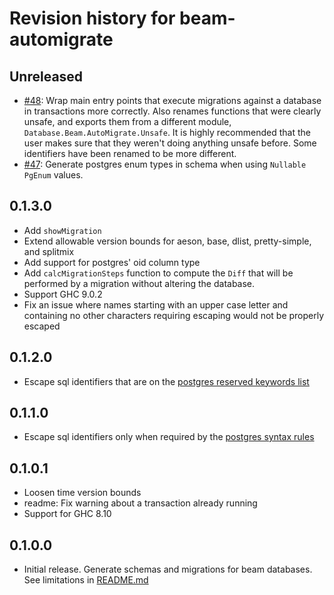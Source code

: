 # Revision history for beam-automigrate

## Unreleased

* [#48](https://github.com/obsidiansystems/beam-automigrate/pull/48): Wrap main entry points that execute migrations against a database in transactions more correctly. Also renames functions that were clearly unsafe, and exports them from a different module, `Database.Beam.AutoMigrate.Unsafe`. It is highly recommended that the user makes sure that they weren't doing anything unsafe before. Some identifiers have been renamed to be more different.
* [#47](https://github.com/obsidiansystems/beam-automigrate/pull/47): Generate postgres enum types in schema when using `Nullable PgEnum` values.

## 0.1.3.0

* Add `showMigration`
* Extend allowable version bounds for aeson, base, dlist, pretty-simple, and splitmix
* Add support for postgres' oid column type
* Add `calcMigrationSteps` function to compute the `Diff` that will be performed by a migration without altering the database.
* Support GHC 9.0.2
* Fix an issue where names starting with an upper case letter and containing no other characters requiring escaping would not be properly escaped

## 0.1.2.0

* Escape sql identifiers that are on the [postgres reserved keywords list](https://www.postgresql.org/docs/current/sql-keywords-appendix.html)

## 0.1.1.0

* Escape sql identifiers only when required by the [postgres syntax rules](https://www.postgresql.org/docs/current/sql-syntax-lexical.html#SQL-SYNTAX-IDENTIFIERS)

## 0.1.0.1

* Loosen time version bounds
* readme: Fix warning about a transaction already running
* Support for GHC 8.10

## 0.1.0.0

* Initial release. Generate schemas and migrations for beam databases. See limitations in [README.md](README.md)
